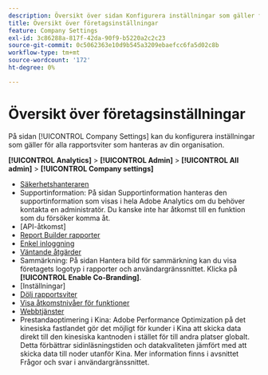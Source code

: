 ```yaml
---
description: Översikt över sidan Konfigurera inställningar som gäller för alla rapportsviter som hanteras av din organisation.
title: Översikt över företagsinställningar
feature: Company Settings
exl-id: 3c86288a-817f-42da-90f9-b5220a2c2c23
source-git-commit: 0c5062363e10d9b545a3209ebaefcc6fa5d02c8b
workflow-type: tm+mt
source-wordcount: '172'
ht-degree: 0%

---
```


# Översikt över företagsinställningar

På sidan [!UICONTROL Company Settings] kan du konfigurera inställningar som gäller för alla rapportsviter som hanteras av din organisation.

**[!UICONTROL Analytics]** > **[!UICONTROL Admin]** > **[!UICONTROL All admin]** > **[!UICONTROL Company settings]**

+ [Säkerhetshanteraren](security-manager.md)
+ Supportinformation: På sidan Supportinformation hanteras den supportinformation som visas i hela Adobe Analytics om du behöver kontakta en administratör. Du kanske inte har åtkomst till en funktion som du försöker komma åt.
+ [API-åtkomst]
+ [Report Builder rapporter](report-builder-reports-admin.md)
+ [Enkel inloggning](single-signon-admin.md)
+ [Väntande åtgärder](pending-actions-admin.md)
+ Sammärkning: På sidan Hantera bild för sammärkning kan du visa företagets logotyp i rapporter och användargränssnittet. Klicka på **[!UICONTROL Enable Co-Branding]**.
+ [Inställningar]
+ [Dölj rapportsviter](c-hide-report-suites.md)
+ [Visa åtkomstnivåer för funktioner](feature-access-levels.md)
+ [Webbtjänster](web-services-admin.md)
+ Prestandaoptimering i Kina: Adobe Performance Optimization på det kinesiska fastlandet gör det möjligt för kunder i Kina att skicka data direkt till den kinesiska kantnoden i stället för till andra platser globalt. Detta förbättrar sidinläsningstiden och datakvaliteten jämfört med att skicka data till noder utanför Kina. Mer information finns i avsnittet Frågor och svar i användargränssnittet.